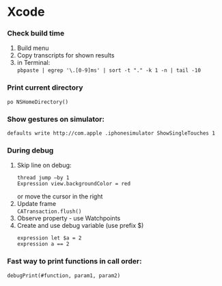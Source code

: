 # Xcode

### Check build time  
1. Build menu  
2. Copy transcripts for shown results  
3. in Terminal:  
`pbpaste | egrep '\.[0-9]ms' | sort -t "." -k 1 -n | tail -10`


### Print current directory
```
po NSHomeDirectory()
```

### Show gestures on simulator: 
```
defaults write http://com.apple .iphonesimulator ShowSingleTouches 1
```



### During debug
1. Skip line on debug:
   ```
   thread jump —by 1
   Expression view.backgroundColor = red
   ```
   or move the cursor in the right
2.  Update frame  
   `CATransaction.flush()`
3. Observe property - use Watchpoints
4. Create and use debug variable (use prefix $)
   ```
   expression let $a = 2
   expression a == 2
   ```

### Fast way to print functions in call order:
```
debugPrint(#function, param1, param2)
```


